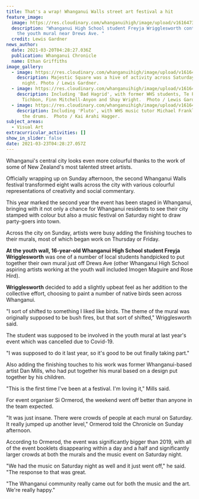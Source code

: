 ```yaml
---
title: That's a wrap! Whanganui Walls street art festival a hit
feature_image:
  image: https://res.cloudinary.com/whanganuihigh/image/upload/v1616473731/News/Freyja_Wrigglesworth._Chron_20.3.21.jpg
  description: "Whanganui High School student Freyja Wrigglesworth contributed to
    the youth mural near Drews Ave. "
  credit: Lewis Gardner
news_author:
  date: 2021-03-20T04:28:27.036Z
  publication: Whanganui Chronicle
  name: Ethan Griffiths
image_gallery:
  - image: https://res.cloudinary.com/whanganuihigh/image/upload/v1616474071/News/Majestic_Square_hive_of_activity._Chorn_20.3.21.jpg
    description: Majestic Square was a hive of activity across Saturday day and
      night. Photo / Lewis Gardner.
  - image: https://res.cloudinary.com/whanganuihigh/image/upload/v1616477125/News/Bad_Hagrid_Chron_23.3.21snip.png
    description: Including 'Bad Hagrid', with former WHS students, Te Paerata
      Tichbon, Finn Mitchell-Anyon and Shay Wright.  Photo / Lewis Gardner.
  - image: https://res.cloudinary.com/whanganuihigh/image/upload/v1616476562/News/Michael_Franklin-Browne._Chron_23.3.21.jpg
    description: Including 'Pluto', with WHS music tutor Michael Franklin-Browne on
      the drums.  Photo / Kai Arahi Hagger.
subject_areas:
  - Visual Art
extracurricular_activities: []
show_in_slider: false
date: 2021-03-23T04:28:27.057Z
---
```

Whanganui's central city looks even more colourful thanks to the work of some of New Zealand's most talented street artists.


Officially wrapping up on Sunday afternoon, the second Whanganui Walls festival transformed eight walls across the city with various colourful representations of creativity and social commentary.


This year marked the second year the event has been staged in Whanganui, bringing with it not only a chance for Whanganui residents to see their city stamped with colour but also a music festival on Saturday night to draw party-goers into town.


Across the city on Sunday, artists were busy adding the finishing touches to their murals, most of which began work on Thursday or Friday.

**At the youth wall, 16-year-old Whanganui High School student Freyja Wrigglesworth** was one of a number of local students handpicked to put together their own mural just off Drews Ave (other Whanganui High School aspiring artists working at the youth wall included Imogen Maguire and Rose Hird).


**Wrigglesworth** decided to add a slightly upbeat feel as her addition to the collective effort, choosing to paint a number of native birds seen across Whanganui.


"I sort of shifted to something I liked like birds. The theme of the mural was originally supposed to be bush fires, but that sort of shifted," Wrigglesworth said.


The student was supposed to be involved in the youth mural at last year's event which was cancelled due to Covid-19.


"I was supposed to do it last year, so it's good to be out finally taking part."

Also adding the finishing touches to his work was former Whanganui-based artist Dan Mills, who had put together his mural based on a design put together by his children.

"This is the first time I've been at a festival. I'm loving it," Mills said.


For event organiser Si Ormerod, the weekend went off better than anyone in the team expected.

"It was just insane. There were crowds of people at each mural on Saturday. It really jumped up another level," Ormerod told the Chronicle on Sunday afternoon.


According to Ormerod, the event was significantly bigger than 2019, with all of the event booklets disappearing within a day and a half and significantly larger crowds at both the murals and the music event on Saturday night.


"We had the music on Saturday night as well and it just went off," he said. "The response to that was great.


"The Whanganui community really came out for both the music and the art. We're really happy."

